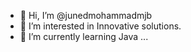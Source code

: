 - 👋 Hi, I’m @junedmohammadmjb
- 👀 I’m interested in Innovative solutions.
- 🌱 I’m currently learning Java
 ...

<!---
junedmohammadmjb/junedmohammadmjb is a ✨ special ✨ repository because its `README.md` (this file) appears on your GitHub profile.
You can click the Preview link to take a look at your changes.
--->
